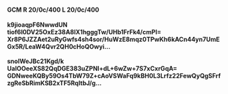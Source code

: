 #### GCM R 20/0c/400 L 20/0c/400
**k9jioaqpF6NwwdUN**<br/>**tiof6I0DV25OxEz38A8lX1hgggTw/UHb1FrFk4/cmPI=**<br/>**Xr8P6JZZAet2uRyGwfs4sh4sor/HuWzE8mqz0TPwKh6kACn44yn7UmEGx5R/LeaW4Qvr2QH0cHoQOwyi...**<br/><br/>
**snolWeJBc21Kgd/k**<br/>**UalOOeeXS82QqDGE383uZPNI+dL+6wZw+7S7xCxrGqA=**<br/>**GDNweeKQBy59Os4TbW79Z+cAoVSWaFq9kBH0L3Lrfz22FewQyQgSFrfzgReSbRimKSB2xTF5RqItbJ/g...**